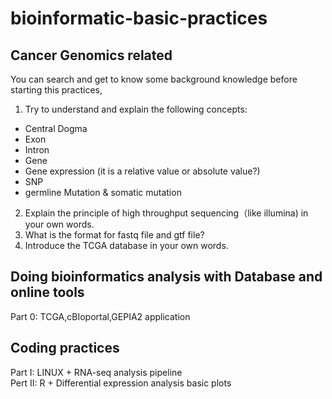 # bioinformatic-basic-practices

## Cancer Genomics related

You can search and get to know some background knowledge before starting this practices,
1. Try to understand and explain the following concepts:
- Central Dogma
- Exon
- Intron
- Gene
- Gene expression (it is a relative value or absolute value?)
- SNP
- germline Mutation & somatic mutation 

2. Explain the principle of high throughput sequencing（like illumina) in your own words.
3. What is the format for fastq file and gtf file?
4. Introduce the TCGA database in your own words.  

## Doing bioinformatics analysis with Database and online tools 
Part 0: TCGA,cBIoportal,GEPIA2 application  

## Coding practices
Part I: LINUX + RNA-seq analysis pipeline  
Pert II: R + Differential expression analysis basic plots

